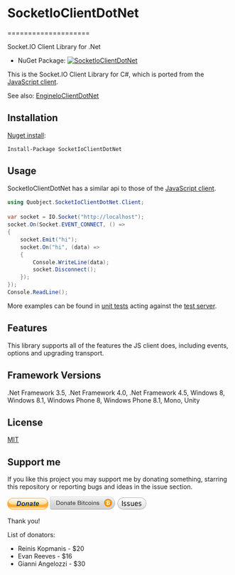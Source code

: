 # SocketIoClientDotNet
====================

Socket.IO Client Library for .Net

* NuGet Package: [![SocketIoClientDotNet](https://img.shields.io/nuget/dt/SocketIoClientDotNet.svg)](https://www.nuget.org/packages/SocketIoClientDotNet/)

This is the Socket.IO Client Library for C#, which is ported from the [JavaScript client](https://github.com/Automattic/socket.io-client).

See also: [EngineIoClientDotNet](https://github.com/Quobject/EngineIoClientDotNet)

## Installation
[Nuget install](https://www.nuget.org/packages/SocketIoClientDotNet/):
```
Install-Package SocketIoClientDotNet
```

## Usage
SocketIoClientDotNet has a similar api to those of the [JavaScript client](https://github.com/Automattic/socket.io-client).

```cs
using Quobject.SocketIoClientDotNet.Client;

var socket = IO.Socket("http://localhost");
socket.On(Socket.EVENT_CONNECT, () =>
{
	socket.Emit("hi");
	socket.On("hi", (data) =>
	{
		Console.WriteLine(data);
		socket.Disconnect();
	});
});
Console.ReadLine();
```

More examples can be found in [unit tests](https://github.com/Quobject/SocketIoClientDotNet/blob/master/Src/SocketIoClientDotNet.Tests.net45/ClientTests/ServerConnectionTest.cs) acting against the [test server](https://github.com/Quobject/SocketIoClientDotNet/blob/master/TestServer/server.js).

## Features
This library supports all of the features the JS client does, including events, options and upgrading transport.

## Framework Versions
.Net Framework 3.5, .Net Framework 4.0, .Net Framework 4.5, Windows 8, Windows 8.1, Windows Phone 8, Windows Phone 8.1, Mono, Unity

## License

[MIT](http://opensource.org/licenses/MIT)

## Support me

If you like this project you may support me by donating something, starring this repository or reporting bugs and ideas in the issue section.

[![Donate PayPal](pics/donate-paypal.gif)](https://www.paypal.com/cgi-bin/webscr?cmd=_s-xclick&hosted_button_id=UDX488Y3Y4K36)
[![Donate Bitcoins](pics/donate-bitcoins.png)](https://coinbase.com/checkouts/621810df8d49a896e170dd5d5bd28a73)
[![Report issue](pics/issues.png)](https://github.com/Quobject/SocketIoClientDotNet/issues/new)

Thank you!

List of donators:
 
* Reinis Kopmanis - $20
* Evan Reeves - $16
* Gianni Angelozzi - $30

